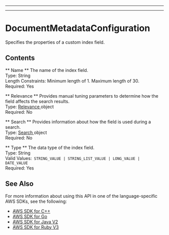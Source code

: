 --------

--------

# DocumentMetadataConfiguration<a name="API_DocumentMetadataConfiguration"></a>

Specifies the properties of a custom index field\.

## Contents<a name="API_DocumentMetadataConfiguration_Contents"></a>

 ** Name **   <a name="Kendra-Type-DocumentMetadataConfiguration-Name"></a>
The name of the index field\.  
Type: String  
Length Constraints: Minimum length of 1\. Maximum length of 30\.  
Required: Yes

 ** Relevance **   <a name="Kendra-Type-DocumentMetadataConfiguration-Relevance"></a>
Provides manual tuning parameters to determine how the field affects the search results\.  
Type: [ Relevance ](API_Relevance.md) object  
Required: No

 ** Search **   <a name="Kendra-Type-DocumentMetadataConfiguration-Search"></a>
Provides information about how the field is used during a search\.  
Type: [ Search ](API_Search.md) object  
Required: No

 ** Type **   <a name="Kendra-Type-DocumentMetadataConfiguration-Type"></a>
The data type of the index field\.   
Type: String  
Valid Values:` STRING_VALUE | STRING_LIST_VALUE | LONG_VALUE | DATE_VALUE`   
Required: Yes

## See Also<a name="API_DocumentMetadataConfiguration_SeeAlso"></a>

For more information about using this API in one of the language\-specific AWS SDKs, see the following:
+  [ AWS SDK for C\+\+](https://docs.aws.amazon.com/goto/SdkForCpp/kendra-2019-02-03/DocumentMetadataConfiguration) 
+  [ AWS SDK for Go](https://docs.aws.amazon.com/goto/SdkForGoV1/kendra-2019-02-03/DocumentMetadataConfiguration) 
+  [ AWS SDK for Java V2](https://docs.aws.amazon.com/goto/SdkForJavaV2/kendra-2019-02-03/DocumentMetadataConfiguration) 
+  [ AWS SDK for Ruby V3](https://docs.aws.amazon.com/goto/SdkForRubyV3/kendra-2019-02-03/DocumentMetadataConfiguration) 